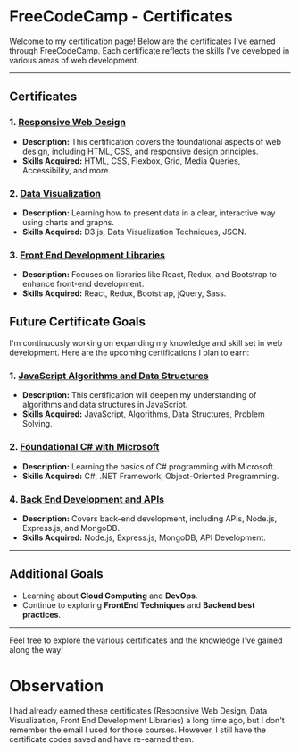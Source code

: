 # FreeCodeCamp - Certificates

Welcome to my certification page! Below are the certificates I've earned through FreeCodeCamp. Each certificate reflects the skills I've developed in various areas of web development.

---

## Certificates

### 1. [Responsive Web Design](https://www.freecodecamp.org/certification/fcc3e6da1a9-34b0-45b6-a3e1-884033fede19/responsive-web-design)
- **Description:** This certification covers the foundational aspects of web design, including HTML, CSS, and responsive design principles.
- **Skills Acquired:** HTML, CSS, Flexbox, Grid, Media Queries, Accessibility, and more.

### 2. [Data Visualization](https://www.freecodecamp.org/certification/fcc3e6da1a9-34b0-45b6-a3e1-884033fede19/data-visualization)
- **Description:** Learning how to present data in a clear, interactive way using charts and graphs.
- **Skills Acquired:** D3.js, Data Visualization Techniques, JSON.

### 3. [Front End Development Libraries](https://www.freecodecamp.org/certification/fcc3e6da1a9-34b0-45b6-a3e1-884033fede19/front-end-development-libraries)
- **Description:** Focuses on libraries like React, Redux, and Bootstrap to enhance front-end development.
- **Skills Acquired:** React, Redux, Bootstrap, jQuery, Sass.


## Future Certificate Goals

I'm continuously working on expanding my knowledge and skill set in web development. Here are the upcoming certifications I plan to earn:

### 1. [JavaScript Algorithms and Data Structures](https://www.freecodecamp.org/learn/javascript-algorithms-and-data-structures-v8/)
- **Description:** This certification will deepen my understanding of algorithms and data structures in JavaScript.
- **Skills Acquired:** JavaScript, Algorithms, Data Structures, Problem Solving.

### 2. [Foundational C# with Microsoft](https://www.freecodecamp.org/learn/foundational-c-sharp-with-microsoft/)
- **Description:** Learning the basics of C# programming with Microsoft.
- **Skills Acquired:** C#, .NET Framework, Object-Oriented Programming.

### 4. [Back End Development and APIs](https://www.freecodecamp.org/learn/back-end-development-and-apis/)
- **Description:** Covers back-end development, including APIs, Node.js, Express.js, and MongoDB.
- **Skills Acquired:** Node.js, Express.js, MongoDB, API Development.
---

## Additional Goals

- Learning about **Cloud Computing** and **DevOps**.
- Continue to exploring **FrontEnd Techniques** and **Backend best practices**.

---

Feel free to explore the various certificates and the knowledge I've gained along the way!


# Observation

I had already earned these certificates (Responsive Web Design, Data Visualization, Front End Development Libraries) a long time ago, but I don't remember the email I used for those courses. However, I still have the certificate codes saved and have re-earned them.